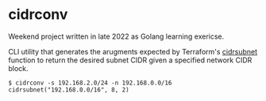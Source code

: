 # cidrconv

Weekend project written in late 2022 as Golang learning exericse.

CLI utility that generates the arugments expected by Terraform's [cidrsubnet](https://developer.hashicorp.com/terraform/language/functions/cidrsubnet) function to return the desired subnet CIDR given a specified network CIDR block.

```
$ cidrconv -s 192.168.2.0/24 -n 192.168.0.0/16
cidrsubnet("192.168.0.0/16", 8, 2)
```
